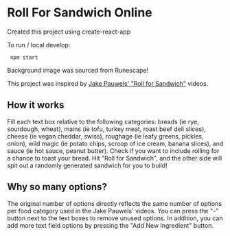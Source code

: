 # Roll For Sandwich Online


Created this project using create-react-app 

To run / local develop: 
```
 npm start
```

Background image was sourced from Runescape!

This project was inspired by [Jake Pauwels' "Roll for Sandwich"](https://www.polygon.com/23169570/roll-for-sandwich-interview") videos.

## How it works

Fill each text box relative to the following categories: breads (ie rye, sourdough, wheat), mains (ie tofu, turkey meat, roast beef deli slices), cheese (ie vegan cheddar, swiss), roughage (ie leafy greens, pickles, onion), wild magic (ie potato chips, scroop of ice cream, banana slices), and sauce (ie hot sauce, peanut butter). Check if you want to include rolling for a chance to toast your bread. Hit "Roll for Sandwich", and the other side will spit out a randomly generated sandwich for you to build!

## Why so many options?
        
The original number of options directly reflects the same number of options per food category used in the Jake Pauwels' videos. You can press the "-" button next to the text boxes to remove unused options. In addition, you can add more text field options by pressing the "Add New Ingredient" button.

